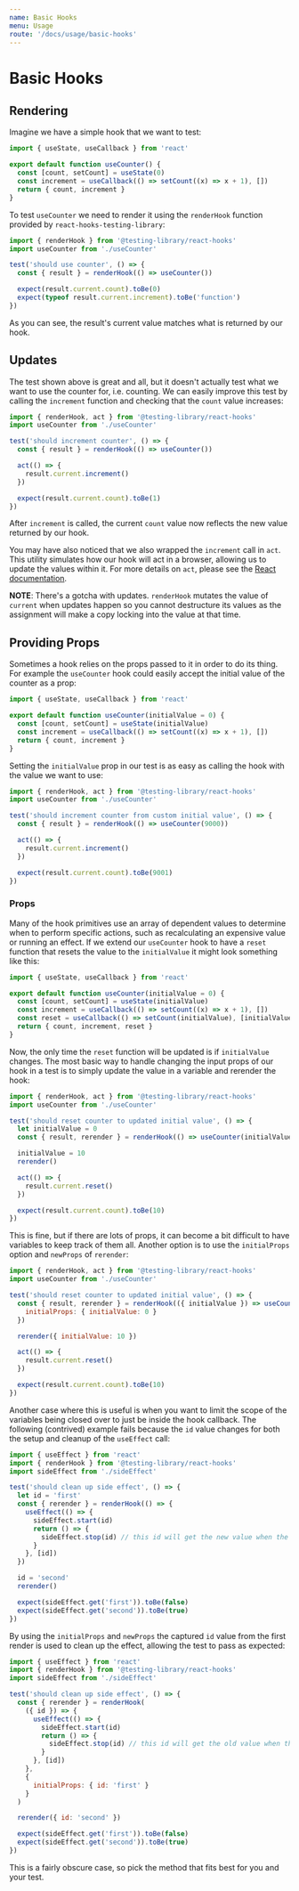 ```yaml
---
name: Basic Hooks
menu: Usage
route: '/docs/usage/basic-hooks'
---
```


# Basic Hooks

## Rendering

Imagine we have a simple hook that we want to test:

```js
import { useState, useCallback } from 'react'

export default function useCounter() {
  const [count, setCount] = useState(0)
  const increment = useCallback(() => setCount((x) => x + 1), [])
  return { count, increment }
}
```

To test `useCounter` we need to render it using the `renderHook` function provided by
`react-hooks-testing-library`:

```js
import { renderHook } from '@testing-library/react-hooks'
import useCounter from './useCounter'

test('should use counter', () => {
  const { result } = renderHook(() => useCounter())

  expect(result.current.count).toBe(0)
  expect(typeof result.current.increment).toBe('function')
})
```

As you can see, the result's current value matches what is returned by our hook.

## Updates

The test shown above is great and all, but it doesn't actually test what we want to use the counter
for, i.e. counting. We can easily improve this test by calling the `increment` function and checking
that the `count` value increases:

```js
import { renderHook, act } from '@testing-library/react-hooks'
import useCounter from './useCounter'

test('should increment counter', () => {
  const { result } = renderHook(() => useCounter())

  act(() => {
    result.current.increment()
  })

  expect(result.current.count).toBe(1)
})
```

After `increment` is called, the current `count` value now reflects the new value returned by our
hook.

You may have also noticed that we also wrapped the `increment` call in `act`. This utility simulates
how our hook will act in a browser, allowing us to update the values within it. For more details on
`act`, please see the [React documentation](https://fb.me/react-wrap-tests-with-act).

**NOTE**: There's a gotcha with updates. `renderHook` mutates the value of `current` when updates
happen so you cannot destructure its values as the assignment will make a copy locking into the
value at that time.

## Providing Props

Sometimes a hook relies on the props passed to it in order to do its thing. For example the
`useCounter` hook could easily accept the initial value of the counter as a prop:

```js
import { useState, useCallback } from 'react'

export default function useCounter(initialValue = 0) {
  const [count, setCount] = useState(initialValue)
  const increment = useCallback(() => setCount((x) => x + 1), [])
  return { count, increment }
}
```

Setting the `initialValue` prop in our test is as easy as calling the hook with the value we want to
use:

```js
import { renderHook, act } from '@testing-library/react-hooks'
import useCounter from './useCounter'

test('should increment counter from custom initial value', () => {
  const { result } = renderHook(() => useCounter(9000))

  act(() => {
    result.current.increment()
  })

  expect(result.current.count).toBe(9001)
})
```

### Props

Many of the hook primitives use an array of dependent values to determine when to perform specific
actions, such as recalculating an expensive value or running an effect. If we extend our
`useCounter` hook to have a `reset` function that resets the value to the `initialValue` it might
look something like this:

```js
import { useState, useCallback } from 'react'

export default function useCounter(initialValue = 0) {
  const [count, setCount] = useState(initialValue)
  const increment = useCallback(() => setCount((x) => x + 1), [])
  const reset = useCallback(() => setCount(initialValue), [initialValue])
  return { count, increment, reset }
}
```

Now, the only time the `reset` function will be updated is if `initialValue` changes. The most basic
way to handle changing the input props of our hook in a test is to simply update the value in a
variable and rerender the hook:

```js
import { renderHook, act } from '@testing-library/react-hooks'
import useCounter from './useCounter'

test('should reset counter to updated initial value', () => {
  let initialValue = 0
  const { result, rerender } = renderHook(() => useCounter(initialValue))

  initialValue = 10
  rerender()

  act(() => {
    result.current.reset()
  })

  expect(result.current.count).toBe(10)
})
```

This is fine, but if there are lots of props, it can become a bit difficult to have variables to
keep track of them all. Another option is to use the `initialProps` option and `newProps` of
`rerender`:

```js
import { renderHook, act } from '@testing-library/react-hooks'
import useCounter from './useCounter'

test('should reset counter to updated initial value', () => {
  const { result, rerender } = renderHook(({ initialValue }) => useCounter(initialValue), {
    initialProps: { initialValue: 0 }
  })

  rerender({ initialValue: 10 })

  act(() => {
    result.current.reset()
  })

  expect(result.current.count).toBe(10)
})
```

Another case where this is useful is when you want to limit the scope of the variables being closed
over to just be inside the hook callback. The following (contrived) example fails because the `id`
value changes for both the setup and cleanup of the `useEffect` call:

```js
import { useEffect } from 'react'
import { renderHook } from '@testing-library/react-hooks'
import sideEffect from './sideEffect'

test('should clean up side effect', () => {
  let id = 'first'
  const { rerender } = renderHook(() => {
    useEffect(() => {
      sideEffect.start(id)
      return () => {
        sideEffect.stop(id) // this id will get the new value when the effect is cleaned up
      }
    }, [id])
  })

  id = 'second'
  rerender()

  expect(sideEffect.get('first')).toBe(false)
  expect(sideEffect.get('second')).toBe(true)
})
```

By using the `initialProps` and `newProps` the captured `id` value from the first render is used to
clean up the effect, allowing the test to pass as expected:

```js
import { useEffect } from 'react'
import { renderHook } from '@testing-library/react-hooks'
import sideEffect from './sideEffect'

test('should clean up side effect', () => {
  const { rerender } = renderHook(
    ({ id }) => {
      useEffect(() => {
        sideEffect.start(id)
        return () => {
          sideEffect.stop(id) // this id will get the old value when the effect is cleaned up
        }
      }, [id])
    },
    {
      initialProps: { id: 'first' }
    }
  )

  rerender({ id: 'second' })

  expect(sideEffect.get('first')).toBe(false)
  expect(sideEffect.get('second')).toBe(true)
})
```

This is a fairly obscure case, so pick the method that fits best for you and your test.
